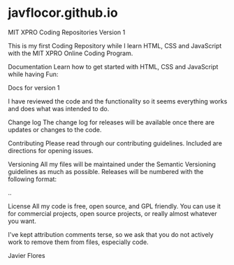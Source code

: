 # javflocor.github.io
MIT XPRO Coding Repositories
Version 1

This is my first Coding Repository while I learn HTML, CSS and JavaScript with the MIT XPRO Online Coding Program.

Documentation
Learn how to get started with HTML, CSS and JavaScript while having Fun:

Docs for version 1

I have reviewed the code and the functionality so it seems everything works and does what was intended to do.


Change log
The change log for releases will be available once there are updates or changes to the code.


Contributing
Please read through our contributing guidelines. Included are directions for opening issues.

Versioning
All my files will be maintained under the Semantic Versioning guidelines as much as possible. Releases will be numbered with the following format:

<major>.<minor>.<patch>

License
All my code is free, open source, and GPL friendly. You can use it for commercial projects, open source projects, or really almost whatever you want.

I've kept attribution comments terse, so we ask that you do not actively work to remove them from files, especially code.

Javier Flores
